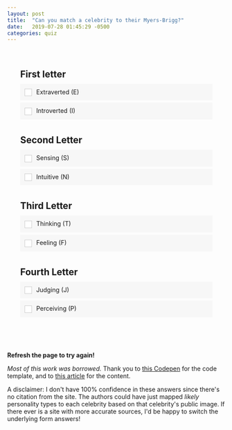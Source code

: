 ```yaml
---
layout: post
title:  "Can you match a celebrity to their Myers-Brigg?"
date:   2019-07-28 01:45:29 -0500
categories: quiz
---
```


<h2 class='celebrity-name'></h2>

<img class='celebrity-image' />
<div class="quiz">
  
  <h2 class="quiz-question">First letter</h2>
  <ul data-quiz-question="1">
    <li class="quiz-answer" data-quiz-answer="E">Extraverted (E)</li>
    <li class="quiz-answer" data-quiz-answer="I">Introverted (I)</li>
  </ul>
  
  <h2 class="quiz-question">Second Letter</h2>
  <ul data-quiz-question="2">
    <li class="quiz-answer" data-quiz-answer="S">Sensing (S)</li>
    <li class="quiz-answer" data-quiz-answer="N">Intuitive (N)</li>
  </ul>
  
  <h2 class="quiz-question">Third Letter</h2>
  <ul data-quiz-question="3">
    <li class="quiz-answer" data-quiz-answer="T">Thinking (T)</li>
    <li class="quiz-answer" data-quiz-answer="F">Feeling (F)</li>
  </ul>
  
  <h2 class="quiz-question">Fourth Letter</h2>
  <ul data-quiz-question="4">
    <li class="quiz-answer" data-quiz-answer="J">Judging (J)</li>
    <li class="quiz-answer" data-quiz-answer="P">Perceiving (P)</li>
  </ul>
</div>

<div class="quiz-result"></div>

**Refresh the page to try again!**

*Most of this work was borrowed.* Thank you to [this Codepen](https://codepen.io/tgallimore/pen/xwGOXB) for the code template, and to [this article](https://www.fromthegrapevine.com/arts/which-celebritys-personality-do-you-have) for the content.

A disclaimer: I don't have 100% confidence in these answers since there's no citation from the site. The authors could have just mapped *likely* personality types to each celebrity based on that celebrity's public image. If there ever is a site with more accurate sources, I'd be happy to switch the underlying form answers!

<style>
body {
  margin:0;
  padding:20px;
}
.celebrity-image {
    max-width: 60%;
    margin: 0 auto;
}
.quiz {
  padding:0 30px 20px 30px;
  max-width:960px;
  margin:0 auto;
  
  ul {
    list-style:none;
    padding:0;
    margin:0;
  }
}
.quiz-question {
  font-weight:bold;
  display:block;
  padding:30px 0 10px 0;
  margin:0;
}
.quiz-answer {
  margin:0;
  padding:10px;
  background:#f7f7f7;
  margin-bottom:5px;
  cursor: pointer;
}

.quiz-answer.hover {
  background:#eee;
}
  
.quiz-answer::before {
  content:"";
  display:inline-block;
  width:15px;
  height:15px;
  border:1px solid #ccc;
  background:#fff;
  vertical-align:middle;
  margin-right:10px;
}
  
.quiz-answer.active::before {
  background-color:#333;
  border-color:#333;
}

.quiz-answer.correct::before {
  background-color:green;
  border-color:green;
}

.quiz-answer.incorrect::before {
  background-color:red;
  border-color:red;
}

.quiz-answer.correct::before {
  outline: 2px solid green;
  outline-offset: 2px;    
}

.quiz-result {
  max-width:960px;
  margin:0 auto;
  font-weight:bold;
  text-align:center;
  color: #fff;
  padding:20px;
}

.good {
  background: green;
}
.mid {
  background: orange;
}
.bad {
  background: red;
}
</style>

<script
  src="https://code.jquery.com/jquery-3.4.1.js"
  integrity="sha256-WpOohJOqMqqyKL9FccASB9O0KwACQJpFTUBLTYOVvVU="
  crossorigin="anonymous"></script>

<script type="text/javascript">
var Quiz = function(){
  var self = this;
  this.init = function(){
    self._bindEvents();
    self._pickACelebrity();
  }

  this.celebrities = [
    {
        name: 'Barack Obama', answer: 'ENFJ',
        image: 'https://www.washingtonpost.com/resizer/pec7u2iaAmRp_cPEfOPNLE1qqAM=/1484x0/arc-anglerfish-washpost-prod-washpost.s3.amazonaws.com/public/MENB4PFP5EI6TIGJNUWXQGHT3I.jpg'
    },
    {
        name: 'Albert Einstein', answer: 'INTP',
        image: 'https://i2.wp.com/www.brainpickings.org/wp-content/uploads/2013/10/einsteinlaughing.jpg?w=680&ssl=1'
    },
    {
        name: 'Weird Al Yankovic', answer: 'ENTP',
        image: 'https://miro.medium.com/max/1024/1*wQ3AHAzzYrGVAidLxrcO_w.jpeg'
    },
    {
        name: 'Natalie Portman', answer: 'ESTJ',
        image: 'https://www.indiewire.com/wp-content/uploads/2018/04/shutterstock_9376223ao.jpg?w=780'
    },
    {
        name: 'Matt Damon', answer: 'ISTJ',
        image: 'https://pmcvariety.files.wordpress.com/2018/01/matt-damon-metoo.jpg?w=1000'
    },
    {
        name: 'Mother Teresa', answer: 'ISFJ',
        image: 'https://media.fromthegrapevine.com/assets/images/2016/3/teresa-small.jpg.824x0_q71.jpg'
    },
    {
        name: 'Michael J Fox', answer: 'ESTP',
        image: 'https://www.telegraph.co.uk/content/dam/film/backtothefuture/backtofuture4-xlarge.jpg'
    },
    {
        name: 'Marilyn Monroe', answer: 'ESFP',
        image: 'https://s.abcnews.com/images/GMA/marilyn-monroe-gty-jc-190131_hpMain_16x9_992.jpg'
    },
    {
        name: 'Bruce Lee', answer: 'ISTP',
        image: 'https://www.star2.com/wp-content/uploads/2018/07/str2_dabrucelee_MAIN_cn-e1532050151469-1170x480.jpg'
    },
    {
        name: 'John Travolta', answer: 'ISFP',
        image: 'https://media.fromthegrapevine.com/assets/images/2015/11/danny.jpg.824x0_q71.jpg'
    },
    {
        name: 'Jane Austen', answer: 'INTJ',
        image: 'https://www.biography.com/.image/t_share/MTM1MTY0MzU4OTI0NzM1NzYy/jane-austen_in_blue_dress_e5nojpg.jpg'
    },
    {
        name: 'Dr. Seuss', answer: 'ENFP',
        image: 'https://www.beaninspirer.com/wp-content/uploads/2019/03/Dr-Seuss-The-American-Childrens-Author-and-Cartoonist.jpg'
    },
    {
        name: 'Shirley Temple Black', answer: 'INFJ',
        image: 'https://media.fromthegrapevine.com/assets/images/2016/3/shirley-temple-0323-new.jpg.824x0_q71.jpg'
    },
    {
        name: 'J. R. R. Tolkien', answer: 'INFP',
        image: 'https://pmcvariety.files.wordpress.com/2017/07/j-rr-tolkein.jpg?w=1000'
    },
    {
        name: 'George Washington', answer: 'ISTJ',
        image: 'https://www.history.com/.image/t_share/MTYxNzYzNzIzODIyNzY5NDU0/first-10-presidents-washington-promo.jpg'
    },
    {
        name: 'Michael Jordan', answer: 'ISTP',
        image: 'https://statics.sportskeeda.com/editor/2018/03/a4a7b-1520474015-800.jpg'
    },
    {
        name: 'Steven Spielberg', answer: 'ISFP',
        image: 'https://pmcvariety.files.wordpress.com/2017/04/steven-spielberg.jpg?w=1000'
    },
    {
        name: 'Steve Jobs', answer: 'ENTJ',
        image: 'https://cdn.vox-cdn.com/thumbor/WqMY2QINJvS9H0tqdrFBXsg2ghk=/0x86:706x557/1200x800/filters:focal(0x86:706x557)/cdn.vox-cdn.com/imported_assets/847184/stevejobs.png'
    },
    {
        name: 'Walt Disney', answer: 'ENTP',
        image: 'https://www.laughingplace.com/w/wp-content/uploads/2015/12/Walt-Disney-0111.jpg'
    }

  ];

  this._pickAnswer = function($answer, $answers){
    $answers.find('.quiz-answer').removeClass('active');
    $answer.addClass('active');
  }
  this._pickACelebrity = function() {
    var nCelebrities = this.celebrities.length;  
    var random = Math.floor(Math.random() * nCelebrities);
    self.celebrity = this.celebrities[random];
    $('.celebrity-name').html(self.celebrity.name);
    // $('.celebrity-image').attr('href', self.celebrity.image);
    $('.celebrity-image').attr('src', self.celebrity.image);
  }
  this._calcResult = function(){
    var numberOfCorrectAnswers = 0;
    var fullAnswer = this.celebrity.answer;
    var currentLetter = 0;
    $('ul[data-quiz-question]').each(function(i){
      var $this = $(this),
          chosenAnswer = $this.find('.quiz-answer.active').data('quiz-answer'),
          correctAnswer = fullAnswer[currentLetter];

      if ( chosenAnswer == correctAnswer ) {
        numberOfCorrectAnswers++;

        // highlight this as correct answer
        $this.find('.quiz-answer.active').addClass('correct');
      }
      else {
        $this.find('.quiz-answer[data-quiz-answer="'+correctAnswer+'"]').addClass('correct');
        $this.find('.quiz-answer.active').addClass('incorrect');
      }
      currentLetter++;
    });
    if ( numberOfCorrectAnswers < 2 ) {
      return {code: 'bad', text: 'Pretty wrong'};
    }
    else if ( numberOfCorrectAnswers < 4 ) {
      return {code: 'mid', text: 'So close...'};
    }
    else {
      return {code: 'good', text: 'Perfect!'};
    }
  }
  this._isComplete = function(){
    var answersComplete = 0;
    $('ul[data-quiz-question]').each(function(){
      if ( $(this).find('.quiz-answer.active').length ) {
        answersComplete++;
      }
    });
    return answersComplete > 3;
  }
  this._showResult = function(result){
    $('.quiz-result').addClass(result.code).html(result.text);
  }
  this._bindEvents = function(){
    $('.quiz-answer').on('click', function(){
      var $this = $(this),
          $answers = $this.closest('ul[data-quiz-question]');
      self._pickAnswer($this, $answers);
      if ( self._isComplete() ) {

        // scroll to answer section
        $('html, body').animate({
          scrollTop: $('.quiz-result').offset().top
        });

        self._showResult( self._calcResult() );
        $('.quiz-answer').off('click');
      }
    });
  }
}

var quiz = new Quiz();
quiz.init();
</script>